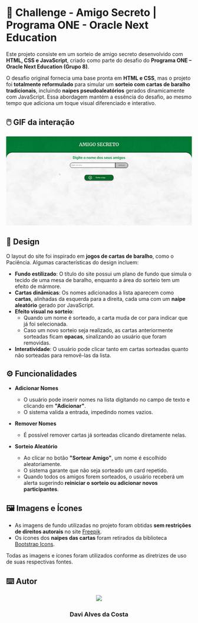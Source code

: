 # 🎲 Challenge - Amigo Secreto | Programa ONE - Oracle Next Education  

Este projeto consiste em um sorteio de amigo secreto desenvolvido com **HTML, CSS e JavaScript**, criado como parte do desafio do **Programa ONE – Oracle Next Education (Grupo 8)**.  

O desafio original fornecia uma base pronta em **HTML e CSS**, mas o projeto foi **totalmente reformulado** para simular um **sorteio com cartas de baralho tradicionais**, incluindo **naipes pseudoaleatórios** gerados dinamicamente com JavaScript. Essa abordagem mantém a essência do desafio, ao mesmo tempo que adiciona um toque visual diferenciado e interativo.  

## 🖱️ GIF da interação  <br>

<p align="center">
  <img src="https://github.com/Davi-AlvesC/challenge-amigo-secreto_pt-main/blob/1ad8aebe3594c25136b3d335f9d1ff8bdbbf9555/readme-images/funcionalidades.gif" width = "1000px"/>
</p>


## 🎨 Design  

O layout do site foi inspirado em **jogos de cartas de baralho**, como o Paciência. Algumas características do design incluem:  

- **Fundo estilizado**: O título do site possui um plano de fundo que simula o tecido de uma mesa de baralho, enquanto a área do sorteio tem um efeito de mármore.  
- **Cartas dinâmicas**: Os nomes adicionados à lista aparecem como **cartas**, alinhadas da esquerda para a direita, cada uma com um **naipe aleatório** gerado por JavaScript.  
- **Efeito visual no sorteio**:  
  - Quando um nome é sorteado, a carta muda de cor para indicar que já foi selecionada.  
  - Caso um novo sorteio seja realizado, as cartas anteriormente sorteadas ficam **opacas**, sinalizando ao usuário que foram removidas.  
- **Interatividade**: O usuário pode clicar tanto em cartas sorteadas quanto não sorteadas para removê-las da lista.  

## ⚙️ Funcionalidades  

- **Adicionar Nomes**  
  - O usuário pode inserir nomes na lista digitando no campo de texto e clicando em **"Adicionar"**.  
  - O sistema valida a entrada, impedindo nomes vazios.

- **Remover Nomes**  
  - É possível remover cartas já sorteadas clicando diretamente nelas.  

- **Sorteio Aleatório**  
  - Ao clicar no botão **"Sortear Amigo"**, um nome é escolhido aleatoriamente.  
  - O sistema garante que não seja sorteado um card repetido.  
  - Quando todos os amigos forem sorteados, o usuário receberá um alerta sugerindo **reiniciar o sorteio ou adicionar novos participantes**.  

## 🖼️ Imagens e Ícones  

- As imagens de fundo utilizadas no projeto foram obtidas **sem restrições de direitos autorais** no site [Freepik](https://www.freepik.com/).  
- Os ícones dos **naipes das cartas** foram retirados da biblioteca [Bootstrap Icons](https://icons.getbootstrap.com/).  

Todas as imagens e ícones foram utilizados conforme as diretrizes de uso de suas respectivas fontes.

## ⌨️ Autor 

<p align="center">
  <img src= "https://avatars.githubusercontent.com/u/89622689?v=4" width = "250px"></a>
  <h3 align="center">Davi Alves da Costa</h3>
</p>
